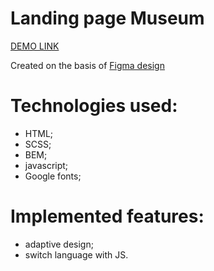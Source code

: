 # Landing page Museum

  [DEMO LINK](https://proph7000.github.io/NAMU/)

  Created on the basis of [Figma design](https://www.figma.com/file/HL3XGt5ZatvJoYBhOaWY5x/museum-prototype?node-id=323%3A1957)

# Technologies used:
  - HTML;
  - SCSS;
  - BEM;
  - javascript;
  - Google fonts;

# Implemented features:
  - adaptive design;
  - switch language with JS.
